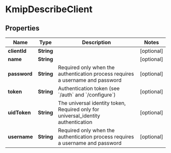 

# KmipDescribeClient

## Properties

Name | Type | Description | Notes
------------ | ------------- | ------------- | -------------
**clientId** | **String** |  |  [optional]
**name** | **String** |  |  [optional]
**password** | **String** | Required only when the authentication process requires a username and password |  [optional]
**token** | **String** | Authentication token (see &#x60;/auth&#x60; and &#x60;/configure&#x60;) |  [optional]
**uidToken** | **String** | The universal identity token, Required only for universal_identity authentication |  [optional]
**username** | **String** | Required only when the authentication process requires a username and password |  [optional]



